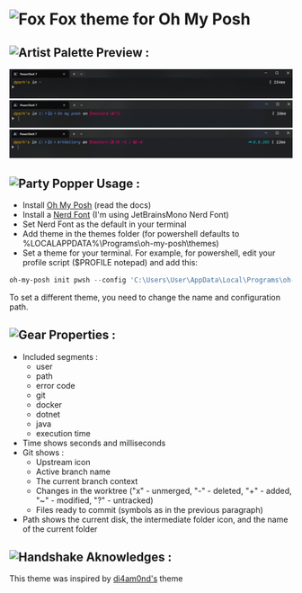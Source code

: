 ﻿# <img src="https://raw.githubusercontent.com/Tarikul-Islam-Anik/Animated-Fluent-Emojis/master/Emojis/Animals/Fox.png" alt="Fox" width="25" height="25" /> Fox theme for Oh My Posh

## <img src="https://raw.githubusercontent.com/Tarikul-Islam-Anik/Animated-Fluent-Emojis/master/Emojis/Activities/Artist%20Palette.png" alt="Artist Palette" width="25" height="25" /> Preview :
![clear prompt](https://github.com/FoxInGloves/Fox-Oh-my-posh-theme/blob/master/src/clear-prompt.png)
![prompt with git](https://github.com/FoxInGloves/Fox-Oh-my-posh-theme/blob/master/src/prompt-with-git.png)
![prompt with dotnet](https://github.com/FoxInGloves/Fox-Oh-my-posh-theme/blob/master/src/prompt-with-dotnet.png)

## <img src="https://raw.githubusercontent.com/Tarikul-Islam-Anik/Animated-Fluent-Emojis/master/Emojis/Activities/Party%20Popper.png" alt="Party Popper" width="25" height="25" /> Usage :
- Install [Oh My Posh](https://ohmyposh.dev/) (read the docs)
- Install a [Nerd Font](https://www.nerdfonts.com/font-downloads) (I'm using JetBrainsMono Nerd Font)
- Set Nerd Font as the default in your terminal
- Add theme in the themes folder (for powershell defaults to %LOCALAPPDATA%\Programs\oh-my-posh\themes)
- Set a theme for your terminal.
  For example, for powershell, edit your profile script ($PROFILE notepad) and add this:
```powershell
oh-my-posh init pwsh --config 'C:\Users\User\AppData\Local\Programs\oh-my-posh\themes\Fox.omp.json' | Invoke-Expression
```
To set a different theme, you need to change the name and configuration path.

## <img src="https://raw.githubusercontent.com/Tarikul-Islam-Anik/Animated-Fluent-Emojis/master/Emojis/Objects/Gear.png" alt="Gear" width="25" height="25" /> Properties :
- Included segments :
  - user
  - path
  - error code
  - git
  - docker
  - dotnet
  - java
  - execution time
- Time shows seconds and milliseconds
- Git shows :
  - Upstream icon
  - Active branch name
  - The current branch context
  - Changes in the worktree ("x" - unmerged, "-" - deleted, "+" - added, "~" - modified, "?" - untracked)
  - Files ready to commit (symbols as in the previous paragraph)
- Path shows the current disk, the intermediate folder icon, and the name of the current folder

## <img src="https://raw.githubusercontent.com/Tarikul-Islam-Anik/Animated-Fluent-Emojis/master/Emojis/Hand%20gestures/Handshake.png" alt="Handshake" width="25" height="25" /> Aknowledges :
This theme was inspired by [di4am0nd's](https://github.com/JanDeDobbeleer/oh-my-posh/blob/main/themes/di4am0nd.omp.json) theme
